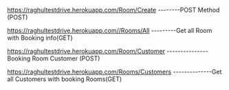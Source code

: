 https://raghultestdrive.herokuapp.com/Room/Create --------POST Method (POST)

https://raghultestdrive.herokuapp.com//Rooms/All  ---------Get all Room with Booking info(GET)

https://raghultestdrive.herokuapp.com/Room/Customer  ---------------Booking Room Customer (POST)

https://raghultestdrive.herokuapp.com/Rooms/Customers  --------------Get all Customers with booking Rooms(GET)
